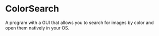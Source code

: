# ColorSearch
A program with a GUI that allows you to search for images by color and open them natively in your OS.
